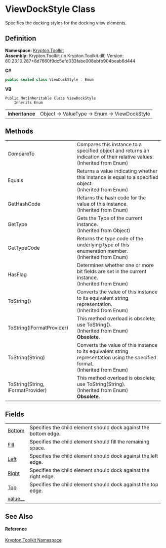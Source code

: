 # ViewDockStyle Class


Specifies the docking styles for the docking view elements.



## Definition
**Namespace:** <a href="79d2eac2-21f4-54ff-7552-b20c33c30600.md">Krypton.Toolkit</a>  
**Assembly:** Krypton.Toolkit (in Krypton.Toolkit.dll) Version: 80.23.10.287+8d7660f9dc5efd033fabe008ebfb904beab6d444

**C#**
``` C#
public sealed class ViewDockStyle : Enum
```
**VB**
``` VB
Public NotInheritable Class ViewDockStyle
	Inherits Enum
```

<table><tr><td><strong>Inheritance</strong></td><td>Object  →  ValueType  →  Enum  →  ViewDockStyle</td></tr>
</table>



## Methods
<table>
<tr>
<td>CompareTo</td>
<td>Compares this instance to a specified object and returns an indication of their relative values.<br />(Inherited from Enum)</td></tr>
<tr>
<td>Equals</td>
<td>Returns a value indicating whether this instance is equal to a specified object.<br />(Inherited from Enum)</td></tr>
<tr>
<td>GetHashCode</td>
<td>Returns the hash code for the value of this instance.<br />(Inherited from Enum)</td></tr>
<tr>
<td>GetType</td>
<td>Gets the Type of the current instance.<br />(Inherited from Object)</td></tr>
<tr>
<td>GetTypeCode</td>
<td>Returns the type code of the underlying type of this enumeration member.<br />(Inherited from Enum)</td></tr>
<tr>
<td>HasFlag</td>
<td>Determines whether one or more bit fields are set in the current instance.<br />(Inherited from Enum)</td></tr>
<tr>
<td>ToString()</td>
<td>Converts the value of this instance to its equivalent string representation.<br />(Inherited from Enum)</td></tr>
<tr>
<td>ToString(IFormatProvider)</td>
<td>This method overload is obsolete; use ToString().<br />(Inherited from Enum)<br /><strong>Obsolete.</strong></td></tr>
<tr>
<td>ToString(String)</td>
<td>Converts the value of this instance to its equivalent string representation using the specified format.<br />(Inherited from Enum)</td></tr>
<tr>
<td>ToString(String, IFormatProvider)</td>
<td>This method overload is obsolete; use ToString(String).<br />(Inherited from Enum)<br /><strong>Obsolete.</strong></td></tr>
</table>

## Fields
<table>
<tr>
<td><a href="0e594e83-0f37-0ed0-0341-d4c1d596d43e.md">Bottom</a></td>
<td>Specifies the child element should dock against the bottom edge.</td></tr>
<tr>
<td><a href="ffef7e42-a4a8-043f-3ee4-296e450594c4.md">Fill</a></td>
<td>Specifies the child element should fill the remaining space.</td></tr>
<tr>
<td><a href="5303ca79-49f8-175d-dcd6-7560dd744bdd.md">Left</a></td>
<td>Specifies the child element should dock against the left edge.</td></tr>
<tr>
<td><a href="2d5d3151-dd76-e932-7a3d-2e7f2aeb0e98.md">Right</a></td>
<td>Specifies the child element should dock against the right edge.</td></tr>
<tr>
<td><a href="f2d98375-dae6-52c0-d877-ba8a4a6332a4.md">Top</a></td>
<td>Specifies the child element should dock against the top edge.</td></tr>
<tr>
<td><a href="c876cee7-b118-9cd7-bd3b-2f8daafc9f1e.md">value__</a></td>
<td> </td></tr>
</table>

## See Also


#### Reference
<a href="79d2eac2-21f4-54ff-7552-b20c33c30600.md">Krypton.Toolkit Namespace</a>  
